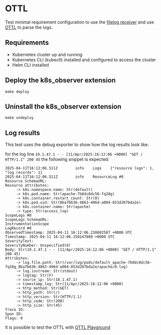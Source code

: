 # OTTL

Test minimal requirement configuration to use the [filelog receiver](https://github.com/open-telemetry/opentelemetry-collector-contrib/tree/main/receiver/filelogreceiver) and use [OTTL](https://github.com/open-telemetry/opentelemetry-collector-contrib/tree/main/pkg/ottl) to parse the logs.

## Requirements

* Kubernetes cluster up and running
* Kubernetes CLI (kubectl) installed and configured to access the cluster
* Helm CLI installed

## Deploy the k8s_observer extension

```shell
make deploy
```

## Uninstall the k8s_observer extension

```shell
make undeploy
```

## Log results

This test uses the debug exporter to show how the log results look like.

for the log line `10.1.47.1 - - [11/Apr/2025:16:12:06 +0000] "GET / HTTP/1.1" 200 45` the following snippet is expected:

```log
2025-04-11T16:12:06.511Z        info    Logs    {"resource logs": 1, "log records": 1}
2025-04-11T16:12:06.511Z        info    ResourceLog #0
Resource SchemaURL:
Resource attributes:
     -> k8s.namespace.name: Str(default)
     -> k8s.pod.name: Str(apache-7b8dc8dc56-fq28g)
     -> k8s.container.restart_count: Str(0)
     -> k8s.pod.uid: Str(8ba7b636-4863-496d-a004-853d207bda2e)
     -> k8s.container.name: Str(apache)
     -> type: Str(access_log)
ScopeLogs #0
ScopeLogs SchemaURL:
InstrumentationScope
LogRecord #0
ObservedTimestamp: 2025-04-11 16:12:06.238602587 +0000 UTC
Timestamp: 2025-04-11 16:12:06.150147889 +0000 UTC
SeverityText:
SeverityNumber: Unspecified(0)
Body: Str(10.1.47.1 - - [11/Apr/2025:16:12:06 +0000] "GET / HTTP/1.1" 200 45)
Attributes:
     -> log.file.path: Str(/var/log/pods/default_apache-7b8dc8dc56-fq28g_8ba7b636-4863-496d-a004-853d207bda2e/apache/0.log)
     -> log.iostream: Str(stdout)
     -> logtag: Str(F)
     -> source_ip: Str(10.1.47.1)
     -> timestamp_log: Str(11/Apr/2025:16:12:06 +0000)
     -> http_method: Str(GET)
     -> http_path: Str(/)
     -> http_version: Str(HTTP/1.1)
     -> http_code: Str(200)
     -> http_size: Str(45)
Trace ID:
Span ID:
Flags: 0
```

It is possible to test the OTTL with [OTTL Playground](https://ottl.run/)

